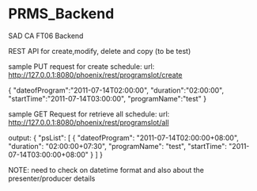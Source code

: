 # PRMS_Backend
SAD CA FT06 Backend

REST API for create,modify, delete and copy (to be test)

sample PUT request for create schedule:
url: http://127.0.0.1:8080/phoenix/rest/programslot/create

{ 
	"dateofProgram":"2011-07-14T02:00:00",
	"duration":"02:00:00",
	"startTime":"2011-07-14T03:00:00",
	"programName":"test"
}

sample GET Request for retrieve all schedule:
url: http://127.0.0.1:8080/phoenix/rest/programslot/all

output:
{
    "psList": [
        {
            "dateofProgram": "2011-07-14T02:00:00+08:00",
            "duration": "02:00:00+07:30",
            "programName": "test",
            "startTime": "2011-07-14T03:00:00+08:00"
        }
    ]
}


NOTE: need to check on datetime format and also about the presenter/producer details

